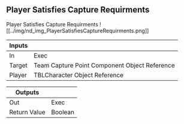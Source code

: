 ## Player Satisfies Capture Requirments
Player Satisfies Capture Requirments
![[../img/nd_img_PlayerSatisfiesCaptureRequirments.png]]

|Inputs||
|--|--|
| In | Exec |
| Target | Team Capture Point Component Object Reference |
| Player | TBLCharacter Object Reference |

|Outputs||
|--|--|
| Out | Exec |
| Return Value | Boolean |
